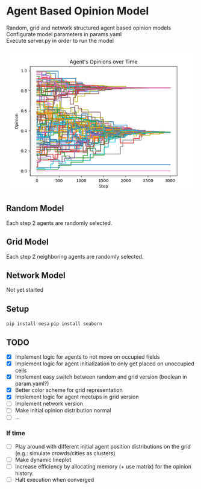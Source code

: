 # Agent Based Opinion Model
Random, grid and network structured agent based opinion models  
Configurate model parameters in params.yaml  
Execute server.py in order to run the model

![plot](./example_lineplot.png)

## Random Model
Each step 2 agents are randomly selected.

## Grid Model
Each step 2 neighboring agents are randomly selected.

## Network Model
Not yet started

## Setup
`pip install mesa`
`pip install seaborn`

## TODO
- [x] Implement logic for agents to not move on occupied fields
- [x] Implement logic for agent initialization to only get placed on unoccupied cells
- [x] Implement easy switch between random and grid version (boolean in param.yaml?)
- [x] Better color scheme for grid representation
- [x] Implement logic for agent meetups in grid version
- [ ] Implement network version
- [ ] Make initial opinion distribution normal
- [ ] ...

### If time
- [ ] Play around with different initial agent position distributions on the grid (e.g.: simulate crowds/cities as clusters)
- [ ] Make dynamic lineplot
- [ ] Increase efficiency by allocating memory (+ use matrix) for the opinion history.
- [ ] Halt execution when converged